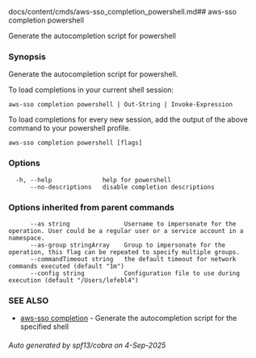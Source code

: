 docs/content/cmds/aws-sso_completion_powershell.md## aws-sso completion powershell

Generate the autocompletion script for powershell

### Synopsis

Generate the autocompletion script for powershell.

To load completions in your current shell session:

	aws-sso completion powershell | Out-String | Invoke-Expression

To load completions for every new session, add the output of the above command
to your powershell profile.


```
aws-sso completion powershell [flags]
```

### Options

```
  -h, --help              help for powershell
      --no-descriptions   disable completion descriptions
```

### Options inherited from parent commands

```
      --as string               Username to impersonate for the operation. User could be a regular user or a service account in a namespace.
      --as-group stringArray    Group to impersonate for the operation, this flag can be repeated to specify multiple groups.
      --commandTimeout string   the default timeout for network commands executed (default "1m")
      --config string           Configuration file to use during execution (default "/Users/lefebl4")
```

### SEE ALSO

* [aws-sso completion](../aws-sso_completion)	 - Generate the autocompletion script for the specified shell

###### Auto generated by spf13/cobra on 4-Sep-2025
